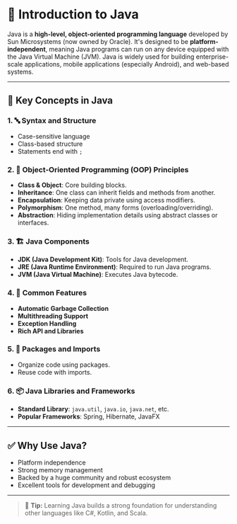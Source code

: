 # 📘 Introduction to Java

Java is a **high-level, object-oriented programming language** developed by Sun Microsystems (now owned by Oracle). It's designed to be **platform-independent**, meaning Java programs can run on any device equipped with the Java Virtual Machine (JVM). Java is widely used for building enterprise-scale applications, mobile applications (especially Android), and web-based systems.

---

## 🚀 Key Concepts in Java

### 1. 🔤 **Syntax and Structure**
- Case-sensitive language
- Class-based structure
- Statements end with `;`

### 2. 🧱 **Object-Oriented Programming (OOP) Principles**
- **Class & Object**: Core building blocks.
- **Inheritance**: One class can inherit fields and methods from another.
- **Encapsulation**: Keeping data private using access modifiers.
- **Polymorphism**: One method, many forms (overloading/overriding).
- **Abstraction**: Hiding implementation details using abstract classes or interfaces.

### 3. 🏗️ **Java Components**
- **JDK (Java Development Kit)**: Tools for Java development.
- **JRE (Java Runtime Environment)**: Required to run Java programs.
- **JVM (Java Virtual Machine)**: Executes Java bytecode.

### 4. 🧰 **Common Features**
- **Automatic Garbage Collection**
- **Multithreading Support**
- **Exception Handling**
- **Rich API and Libraries**

### 5. 📂 **Packages and Imports**
- Organize code using packages.
- Reuse code with imports.

### 6. 📦 **Java Libraries and Frameworks**
- **Standard Library**: `java.util`, `java.io`, `java.net`, etc.
- **Popular Frameworks**: Spring, Hibernate, JavaFX

---

## ✅ Why Use Java?
- Platform independence
- Strong memory management
- Backed by a huge community and robust ecosystem
- Excellent tools for development and debugging

---

> 🧠 **Tip:** Learning Java builds a strong foundation for understanding other languages like C#, Kotlin, and Scala.

